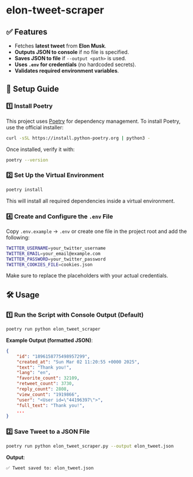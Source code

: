 # elon-tweet-scraper

## **✅ Features**

- Fetches **latest tweet** from **Elon Musk**.
- **Outputs JSON to console** if no file is specified.
- **Saves JSON to file** if `--output <path>` is used.
- **Uses `.env` for credentials** (no hardcoded secrets).
- **Validates required environment variables**.

## **🚀 Setup Guide**

### **1️⃣ Install Poetry**

This project uses [Poetry](https://python-poetry.org/) for dependency management. To install Poetry, use the official installer:

```bash
curl -sSL https://install.python-poetry.org | python3 -
```

Once installed, verify it with:

```bash
poetry --version
```

### **2️⃣ Set Up the Virtual Environment**

```bash
poetry install
```

This will install all required dependencies inside a virtual environment.

### **4️⃣ Create and Configure the `.env` File**

Copy `.env.example` -> `.env` or create one file in the project root and add the following:

```bash
TWITTER_USERNAME=your_twitter_username
TWITTER_EMAIL=your_email@example.com
TWITTER_PASSWORD=your_twitter_password
TWITTER_COOKIES_FILE=cookies.json
```

Make sure to replace the placeholders with your actual credentials.

## **🛠 Usage**

### **1️⃣ Run the Script with Console Output (Default)**

```bash
poetry run python elon_tweet_scraper
```

**Example Output (formatted JSON)**:

```json
{
    "id": "1896158775498957299",
    "created_at": "Sun Mar 02 11:20:55 +0000 2025",
    "text": "Thank you!",
    "lang": "en",
    "favorite_count": 32109,
    "retweet_count": 3730,
    "reply_count": 2808,
    "view_count": "1919866",
    "user": "<User id=\"44196397\">",
    "full_text": "Thank you!",
    ...
}
```

### **2️⃣ Save Tweet to a JSON File**

```bash
poetry run python elon_tweet_scraper.py --output elon_tweet.json
```

**Output**:

```bash
✅ Tweet saved to: elon_tweet.json
```
